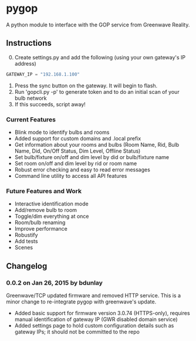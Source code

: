 pygop
=====

A python module to interface with the GOP service from Greenwave Reality.

## Instructions

0. Create settings.py and add the following (using your own gateway's IP address)

```python
GATEWAY_IP = "192.168.1.100"
```

1. Press the sync button on the gateway. It will begin to flash.
2. Run 'gopcli.py -p' to generate token and to do an initial scan of your bulb network
3. If this succeeds, script away! 

### Current Features

- Blink mode to identify bulbs and rooms
- Added support for custom domains and .local prefix
- Get information about your rooms and bulbs
  (Room Name, Rid, Bulb Name, Did, On/Off Status, Dim Level, Offline Status)
- Set bulb/fixture on/off and dim level by did or bulb/fixture name
- Set room on/off and dim level by rid or room name
- Robust error checking and easy to read error messages
- Command line utility to access all API features

### Future Features and Work

- Interactive identification mode
- Add/remove bulb to room
- Toggle/dim everything at once
- Room/bulb renaming
- Improve performance
- Robustify
- Add tests
- Scenes

## Changelog

### 0.0.2 on Jan 26, 2015 by bdunlay

Greenwave/TCP updated firmware and removed HTTP service. This is a minor change to re-integrate pygop with greenwave's update.

- Added basic support for firmware version 3.0.74 (HTTPS-only), requires manual identification of gateway IP (GWR disabled domain service)
- Added settings page to hold custom configuration details such as gateway IPs; it should not be committed to the repo